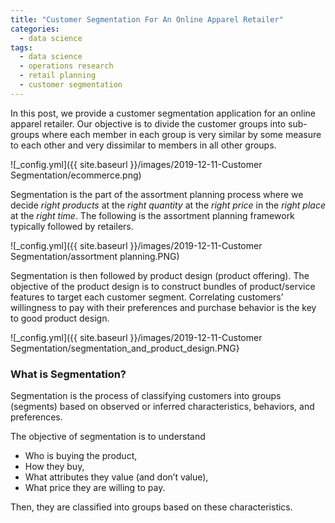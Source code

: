 ```yaml
---
title: "Customer Segmentation For An Online Apparel Retailer"
categories:
  - data science
tags:
  - data science
  - operations research
  - retail planning
  - customer segmentation
--- 
```


In this post, we provide a customer segmentation application for an online apparel retailer. 
Our objective is to divide the customer groups into sub-groups
where each member in each group is very similar
by some measure to each other and very dissimilar to members
in all other groups.

![_config.yml]({{ site.baseurl }}/images/2019-12-11-Customer Segmentation/ecommerce.png)

Segmentation is the part of the assortment planning process where we decide *right products*
at the *right quantity* at the *right price* in the *right place* at the *right time*. 
The following is the assortment planning framework typically followed by retailers.  

![_config.yml]({{ site.baseurl }}/images/2019-12-11-Customer Segmentation/assortment planning.PNG)

Segmentation is then followed by product design (product offering). The objective of the product design is to
construct bundles of product/service features to target each customer segment. 
Correlating customers’ willingness to pay with their preferences and 
purchase behavior is the key to good product design.

![_config.yml]({{ site.baseurl }}/images/2019-12-11-Customer Segmentation/segmentation_and_product_design.PNG}

### What is Segmentation?

Segmentation is the process of classifying customers into groups (segments) based on 
observed or inferred characteristics, behaviors, and preferences. 

The objective of segmentation is to understand 

- Who is buying the product, 
- How they buy,
- What attributes they value (and don’t value),
- What price they are willing to pay.

Then, they are classified into groups based on these characteristics.

